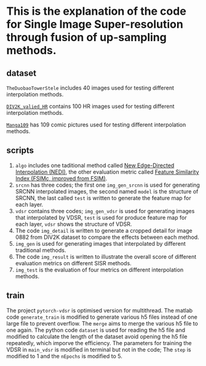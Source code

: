 # This is the explanation of the code for Single Image Super-resolution through fusion of up-sampling methods.
## dataset
`TheDuobaoTowerStele` includes 40 images used for testing different interpolation methods.

[`DIV2K_valied_HR`](https://data.vision.ee.ethz.ch/cvl/DIV2K/) contains 100 HR images used for testing different interpolation methods.

[`Manga109`](http://www.manga109.org/en/) has 109 comic pictures used for testing different interpolation methods.

## scripts
1. `algo` includes one taditional method called [New Edge-Directed Interpolation (NEDI)](https://github.com/Kirstihly/Edge-Directed_Interpolation.git), the other evaluation metric called [Feature Similarity Index (FSIMc, improved from FSIM)](https://github.com/mikhailiuk/pytorch-fsim.git).
2. `srcnn` has three codes; the first one `img_gen_srcnn` is used for generating SRCNN interpolated images, the second named `model` is the structure of SRCNN, the last called `test` is written to generate the feature map for each layer.
3. `vdsr` contains three codes; `img_gen_vdsr` is used for generating images that interpolated by VDSR, `test` is used for produce feature map for each layer, `vdsr` shows the structure of VDSR.
4. The code `img_detail` is written to generate a cropped detail for image 0882 from DIV2K dataset to compare the effects between each method.
5. `img_gen` is used for generating images that interpolated by different traditional methods.
6. The code `img_result` is written to illustrate the overall score of different evaluation metrics on different SISR methods.
7. `img_test` is the evaluation of four metrics on different interpolation methods.

## train

The project `pytorch-vdsr` is optimised version for multithread. The matlab code `generate_train` is modified to generate various h5 files instead of one large file to prevent overflow. The `merge` aims to merge the various h5 file to one again. The python code `dataset` is used for reading the h5 file and modified to calculate the length of the dataset avoid opening the h5 file repeatedly, which imporve the efficiency. The parameters for training the VDSR in `main_vdsr` is modified in terminal but not in the code; The `step` is modified to 1 and the `nEpochs` is modified to 5. 